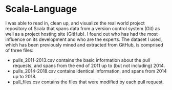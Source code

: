 # Scala-Language
I was able to read in, clean up, and visualize the real world project repository of Scala that spans data from a version control system (Git) as well as a project hosting site (GitHub). I found out who has had the most influence on its development and who are the experts.
The dataset I used, which has been previously mined and extracted from GitHub, is comprised of three files:

- pulls_2011-2013.csv contains the basic information about the pull requests, and spans from the end of 2011 up to (but not including) 2014.
- pulls_2014-2018.csv contains identical information, and spans from 2014 up to 2018.
- pull_files.csv contains the files that were modified by each pull request.
